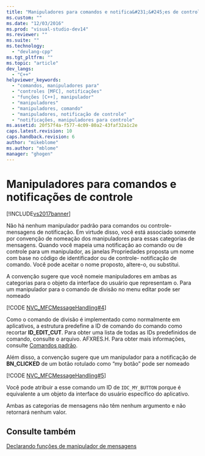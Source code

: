 ```yaml
---
title: "Manipuladores para comandos e notifica&#231;&#245;es de controle | Microsoft Docs"
ms.custom: ""
ms.date: "12/03/2016"
ms.prod: "visual-studio-dev14"
ms.reviewer: ""
ms.suite: ""
ms.technology: 
  - "devlang-cpp"
ms.tgt_pltfrm: ""
ms.topic: "article"
dev_langs: 
  - "C++"
helpviewer_keywords: 
  - "comandos, manipuladores para"
  - "controles [MFC], notificações"
  - "funções [C++], manipulador"
  - "manipuladores"
  - "manipuladores, comando"
  - "manipuladores, notificação de controle"
  - "notificações, manipuladores para controle"
ms.assetid: 20f57f4a-f577-4c09-80a2-43faf32a1c2e
caps.latest.revision: 10
caps.handback.revision: 6
author: "mikeblome"
ms.author: "mblome"
manager: "ghogen"
---
```

# Manipuladores para comandos e notifica&#231;&#245;es de controle
[!INCLUDE[vs2017banner](../assembler/inline/includes/vs2017banner.md)]

Não há nenhum manipulador padrão para comandos ou controle\- mensagens de notificação.  Em virtude disso, você está associado somente por convenção de nomeação dos manipuladores para essas categorias de mensagens.  Quando você mapeia uma notificação ao comando ou de controle para um manipulador, as janelas Propriedades proposta um nome com base no código de identificador ou de controle\- notificação de comando.  Você pode aceitar o nome proposto, altere\-o, ou substitui.  
  
 A convenção sugere que você nomeie manipuladores em ambas as categorias para o objeto da interface do usuário que representam o.  Para um manipulador para o comando de divisão no menu editar pode ser nomeado  
  
 [!CODE [NVC_MFCMessageHandling#4](../CodeSnippet/VS_Snippets_Cpp/NVC_MFCMessageHandling#4)]  
  
 Como o comando de divisão é implementado como normalmente em aplicativos, a estrutura predefine a ID de comando do comando como recortar **ID\_EDIT\_CUT**.  Para obter uma lista de todas as IDs predefinidos de comando, consulte o arquivo. AFXRES.H.  Para obter mais informações, consulte [Comandos padrão](../mfc/standard-commands.md).  
  
 Além disso, a convenção sugere que um manipulador para a notificação de **BN\_CLICKED** de um botão rotulado como “my botão” pode ser nomeado  
  
 [!CODE [NVC_MFCMessageHandling#5](../CodeSnippet/VS_Snippets_Cpp/NVC_MFCMessageHandling#5)]  
  
 Você pode atribuir a esse comando um ID de `IDC_MY_BUTTON` porque é equivalente a um objeto da interface do usuário específico do aplicativo.  
  
 Ambas as categorias de mensagens não têm nenhum argumento e não retornará nenhum valor.  
  
## Consulte também  
 [Declarando funções de manipulador de mensagens](../mfc/declaring-message-handler-functions.md)